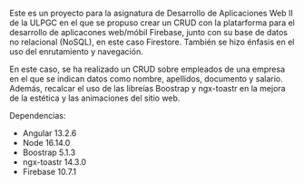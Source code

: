 Este es un proyecto para la asignatura de Desarrollo de Aplicaciones Web II de la ULPGC en el que se propuso crear un CRUD con la platarforma para el desarrollo de aplicacones web/móbil Firebase, junto con su base de datos no relacional (NoSQL), en este caso Firestore. También se hizo énfasis en el uso del enrutamiento y navegación. 

En este caso, se ha realizado un CRUD sobre empleados de una empresa en el que se indican datos como nombre, apellidos, documento y salario. Además, recalcar el uso de las libreías Boostrap y ngx-toastr en la mejora de la estética y las animaciones del sitio web.

Dependencias:

*   Angular 13.2.6
*   Node 16.14.0
*   Boostrap 5.1.3
*   ngx-toastr 14.3.0
*   Firebase 10.7.1